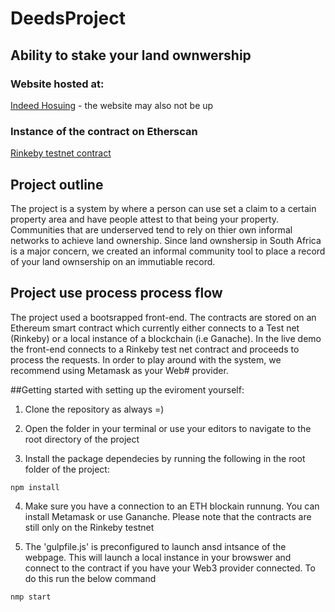 # DeedsProject

## Ability to stake your land ownwership

### Website hosted at:

 [Indeed Hosuing](https://indeedhousing.netlify.com) - the website may also not be up
 
### Instance of the contract on Etherscan

 [Rinkeby testnet contract](https://rinkeby.etherscan.io/address/0xe21cbf2aa06a8bbf1e368e1afc92298eb5206aac#readContract)
 
## Project outline

The project is a system by where a person can use set a claim to a certain property area and have people attest to that being your property. Communities that are underserved tend to rely on thier own informal networks to achieve land ownership. Since land ownshersip in South Africa is a major concern, we created an informal community tool to place a record of your land ownsership on an immutiable record.

## Project use process process flow
 
 The project used a bootsrapped front-end. The contracts are stored on an Ethereum smart contract which currently either connects to a Test net (Rinkeby) or a local instance of a blockchain (i.e Ganache). In the live demo the front-end connects to a Rinkeby test net contract and proceeds to process the requests. In order to play around with the system, we recommend using Metamask as your Web# provider. 
 
 ##Getting started with setting up the eviroment yourself:

1. Clone the repository as always =)

2. Open the folder in your terminal or use your editors to navigate to the root directory of the project

3. Install the package dependecies by running the following in the root folder of the project:
```
npm install
```
4. Make sure you have a connection to an ETH blockain runnung. You can install Metamask or use Gananche. Please note that the contracts are still only on the Rinkeby testnet

5. The 'gulpfile.js' is preconfigured to launch ansd intsance of the webpage. This will launch a local instance in your browswer and connect to the contract if you have your Web3 provider connected. To do this run the below command
```
nmp start
```


